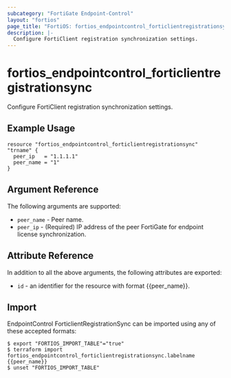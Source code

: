 ```yaml
---
subcategory: "FortiGate Endpoint-Control"
layout: "fortios"
page_title: "FortiOS: fortios_endpointcontrol_forticlientregistrationsync"
description: |-
  Configure FortiClient registration synchronization settings.
---
```


# fortios_endpointcontrol_forticlientregistrationsync
Configure FortiClient registration synchronization settings.

## Example Usage

```hcl
resource "fortios_endpointcontrol_forticlientregistrationsync" "trname" {
  peer_ip   = "1.1.1.1"
  peer_name = "1"
}
```

## Argument Reference


The following arguments are supported:

* `peer_name` - Peer name.
* `peer_ip` - (Required) IP address of the peer FortiGate for endpoint license synchronization.


## Attribute Reference

In addition to all the above arguments, the following attributes are exported:
* `id` - an identifier for the resource with format {{peer_name}}.

## Import

EndpointControl ForticlientRegistrationSync can be imported using any of these accepted formats:
```
$ export "FORTIOS_IMPORT_TABLE"="true"
$ terraform import fortios_endpointcontrol_forticlientregistrationsync.labelname {{peer_name}}
$ unset "FORTIOS_IMPORT_TABLE"
```
